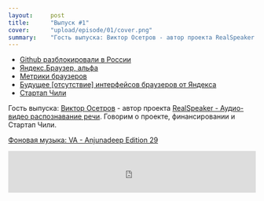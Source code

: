 ```yaml
---
layout:     post
title:      "Выпуск #1"
cover:      "upload/episode/01/cover.png"
summary:    "Гость выпуска: Виктор Осетров - автор проекта RealSpeaker - Аудио-видео распознавание речи. Говорим о проекте, финансировании и Стартап Чили."
---
```


- [Github разблокировали в России](http://roem.ru/2014/12/05/github113248/)
- [Яндекс.Браузер, альфа](https://tech.yandex.ru/browser/transparency/)
- [Метрики браузеров](http://gs.statcounter.com/)
- [Будущее [отсутствие] интерфейсов браузеров от Яндекса](http://habrahabr.ru/company/yandex/blog/244343/)
- [Стартап Чили](http://www.startupchile.org/)

Гость выпуска: [Виктор Осетров](http://twitter.com/ViktorOsetrov) - автор проекта [RealSpeaker - Аудио-видео распознавание речи](http://www.realspeaker.net/). Говорим о проекте, финансировании и Стартап Чили.

[Фоновая музыка: VA - Anjunadeep Edition 29](https://soundcloud.com/anjunadeep/the-anjunadeep-edition-29-with-john-monkman)

<iframe width="100%" height="85" src="http://doctype.podster.fm/1/embed/13?link=1&ap=1" frameborder="0" allowtransparency="true"></iframe>